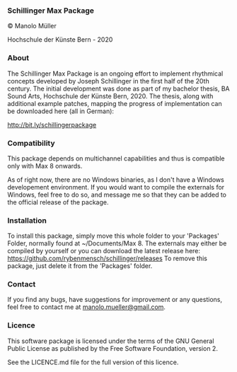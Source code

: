 ### Schillinger Max Package
© Manolo Müller

Hochschule der Künste Bern - 2020
### About
The Schillinger Max Package is an ongoing effort to implement rhythmical concepts developed by Joseph Schillinger in the first half of the 20th century. The initial development was done as part of my bachelor thesis, BA Sound Arts, Hochschule der Künste Bern, 2020. The thesis, along with additional example patches, mapping the progress of implementation can be downloaded here (all in German):

http://bit.ly/schillingerpackage
### Compatibility
This package depends on multichannel capabilities and thus is compatible only with Max 8 onwards.

As of right now, there are no Windows binaries, as I don't have a Windows developement environment. If you would want to compile the externals for Windows, feel free to do so, and message me so that they can be added to the official release of the package.
### Installation
To install this package, simply move this whole folder to your 'Packages' Folder, normally found at ~/Documents/Max 8.
The externals may either be compiled by yourself or you can download the latest release here:
https://github.com/rybenmensch/schillinger/releases
To remove this package, just delete it from the 'Packages' folder.
### Contact
If you find any bugs, have suggestions for improvement or any questions, feel free to contact me at manolo.mueller@gmail.com.
### Licence
This software package is licensed under the terms of the GNU General Public License as published by the Free Software Foundation, version 2.

See the LICENCE.md file for the full version of this licence.
